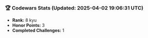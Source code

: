 ### 🏆 Codewars Stats (Updated: 2025-04-02 19:06:31 UTC)

- **Rank:** 8 kyu
- **Honor Points:** 3
- **Completed Challenges:** 1
